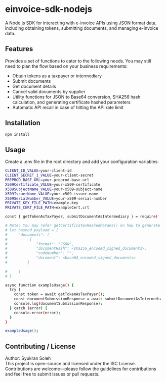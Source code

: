 # einvoice-sdk-nodejs

A Node.js SDK for interacting with e-invoice APIs using JSON format data, including obtaining tokens, submitting documents, and managing e-invoice data.

## Features

Provides a set of functions to cater to the following needs. You may still need to plan the flow based on your business requirements:
- Obtain tokens as a taxpayer or intermediary
- Submit documents
- Get document details
- Cancel valid documents by supplier
- Utility functions for JSON to Base64 conversion, SHA256 hash calculation, and generating certificate hashed parameters
- Automatic API recall in case of hitting the API rate limit

## Installation

```bash
npm install
```

## Usage
Create a .env file in the root directory and add your configuration variables:
```bash
CLIENT_ID_VALUE=your-client-id
CLIENT_SECRET_1_VALUE=your-client-secret
PREPROD_BASE_URL=your-preprod-base-url
X509Certificate_VALUE=your-x509-certificate
X509SubjectName_VALUE=your-x509-subject-name
X509IssuerName_VALUE=your-x509-issuer-name
X509SerialNumber_VALUE=your-x509-serial-number
PRIVATE_KEY_FILE_PATH=example.key
PRIVATE_CERT_FILE_PATH=exampleCert.crt
```

```bash
const { getTokenAsTaxPayer, submitDocumentAsIntermediary } = require('./einvoice-sdk.js');

# Note: You may refer getCertificatesHashedParams() on how to generate hashed signed documents.
# let hashed_payload = {
#     "documents": [
#          {
#             "format": "JSON",
#             "documentHash": <sha256_encoded_signed_documents>,
#             "codeNumber": "",
#             "document": <base64_encoded_signed_documents>
#         } 
        
#     ]
# }

async function exampleUsage() {
  try {
    const token = await getTokenAsTaxPayer();
    const documentSubmissionResponse = await submitDocumentAsIntermediary(hashed_payload, token.access_token);
    console.log(documentSubmissionResponse);
  } catch (error) {
    console.error(error);
  }
}

exampleUsage();
```

## Contributing / License
Author: Syukran Soleh <br>
This project is open-source and licensed under the ISC License. Contributions are welcome—please follow the guidelines for contributions and feel free to submit issues or pull requests.


